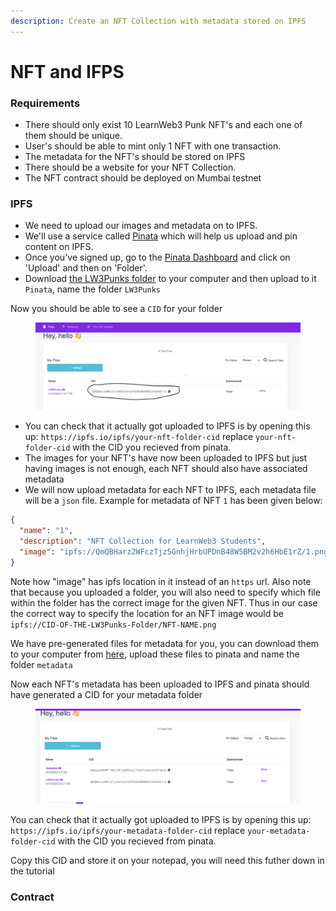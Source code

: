 ```yaml
---
description: Create an NFT Collection with metadata stored on IPFS
---
```


# NFT and IFPS

### Requirements

* There should only exist 10 LearnWeb3 Punk NFT's and each one of them should be unique.
* User's should be able to mint only 1 NFT with one transaction.
* The metadata for the NFT's should be stored on IPFS
* There should be a website for your NFT Collection.
* The NFT contract should be deployed on Mumbai testnet

### IPFS

* We need to upload our images and metadata on to IPFS.&#x20;
* We'll use a service called [Pinata](https://www.pinata.cloud/) which will help us upload and pin content on IPFS.&#x20;
* Once you've signed up, go to the [Pinata Dashboard](https://app.pinata.cloud/pinmanager) and click on 'Upload' and then on 'Folder'.
* Download [the LW3Punks folder](https://github.com/LearnWeb3DAO/IPFS-Practical/tree/master/my-app/public/LW3punks) to your computer and then upload to it `Pinata`, name the folder `LW3Punks`

Now you should be able to see a `CID` for your folder

<figure><img src=".gitbook/assets/image (3).png" alt=""><figcaption></figcaption></figure>

* You can check that it actually got uploaded to IPFS is by opening this up: `https://ipfs.io/ipfs/your-nft-folder-cid` replace `your-nft-folder-cid` with the CID you recieved from pinata.
* The images for your NFT's have now been uploaded to IPFS but just having images is not enough, each NFT should also have associated metadata
* We will now upload metadata for each NFT to IPFS, each metadata file will be a `json` file. Example for metadata of NFT `1` has been given below:

```json
{
  "name": "1",
  "description": "NFT Collection for LearnWeb3 Students",
  "image": "ipfs://QmQBHarz2WFczTjz5GnhjHrbUPDnB48W5BM2v2h6HbE1rZ/1.png"
}
```

Note how "image" has ipfs location in it instead of an `https` url. Also note that because you uploaded a folder, you will also need to specify which file within the folder has the correct image for the given NFT. Thus in our case the correct way to specify the location for an NFT image would be `ipfs://CID-OF-THE-LW3Punks-Folder/NFT-NAME.png`

We have pre-generated files for metadata for you, you can download them to your computer from [here](https://github.com/LearnWeb3DAO/IPFS-Practical/tree/master/my-app/public/metadata), upload these files to pinata and name the folder `metadata`

Now each NFT's metadata has been uploaded to IPFS and pinata should have generated a CID for your metadata folder

<figure><img src=".gitbook/assets/image.png" alt=""><figcaption></figcaption></figure>

You can check that it actually got uploaded to IPFS is by opening this up: `https://ipfs.io/ipfs/your-metadata-folder-cid` replace `your-metadata-folder-cid` with the CID you recieved from pinata.

Copy this CID and store it on your notepad, you will need this futher down in the tutorial

### Contract



